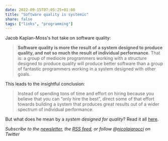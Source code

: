 ```yaml
---
date: 2022-09-15T07:05:25+01:00
title: "Software quality is systemic"
share: false
tags: ["links", "programming"]
---
```

Jacob Kaplan-Moss's hot take on software quality:

> **Software quality is more the result of a system designed to produce
> quality, and not so much the result of individual performance**. That is:
> a group of mediocre programmers working with a structure designed to produce
> quality will produce better software than a group of fantastic programmers
> working in a system designed with other goals.

This leads to the insightful conclusion:

> Instead of spending tons of time and effort on hiring because you believe
> that you can “only hire the best”, direct some of that effort towards
> building a system that produces great results out of a wider spectrum of
> individual performance.

But what does he mean by a *system designed for quality*? Read it all [here][1].



*Subscribe to the [newsletter][nl], the [RSS feed][rss], or follow @[nicolaiarocci][tw] on Twitter*

 [1]: https://jacobian.org/2022/sep/9/quality-is-systemic/
 [rss]: https://nicolaiarocci.com/index.xml
 [tw]: http://twitter.com/nicolaiarocci
 [nl]: https://nicolaiarocci.substack.com
